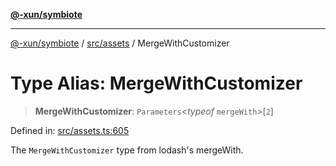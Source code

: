 [**@-xun/symbiote**](../../../README.md)

***

[@-xun/symbiote](../../../README.md) / [src/assets](../README.md) / MergeWithCustomizer

# Type Alias: MergeWithCustomizer

> **MergeWithCustomizer**: `Parameters`\<*typeof* `mergeWith`\>\[`2`\]

Defined in: [src/assets.ts:605](https://github.com/Xunnamius/symbiote/blob/0bafa3046d16effe919127463c68cff1fb657848/src/assets.ts#L605)

The `MergeWithCustomizer` type from lodash's mergeWith.
